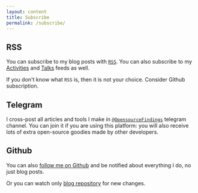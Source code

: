 ```yaml
---
layout: content
title: Subscribe
permalink: /subscribe/
---
```


## RSS

You can subscribe to my blog posts with [`RSS`](https://sobolevn.me/feed.xml).
You can also subscribe to my [Activities](https://sobolevn.me/feed/activities.xml) and [Talks](https://sobolevn.me/feed/talks.xml) feeds as well.

If you don't know what `RSS` is, then it is not your choice.
Consider Github subscription.


## Telegram

I cross-post all articles and tools I make in [`@OpensourceFindings`](https://t.me/opensource_findings) telegram channel.
You can join it if you are using this platform: you will also receive lots of extra open-source goodies made by other developers.


## Github

You can also [follow me on Github](https://github.com/sobolevn)
and be notified about everything I do, no just blog posts.

Or you can watch only [blog repository](https://github.com/sobolevn/sobolevn.github.io)
for new changes.
